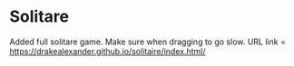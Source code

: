 # Solitare
Added full solitare game. Make sure when dragging to go slow.
URL link = https://drakealexander.github.io/solitaire/index.html/
